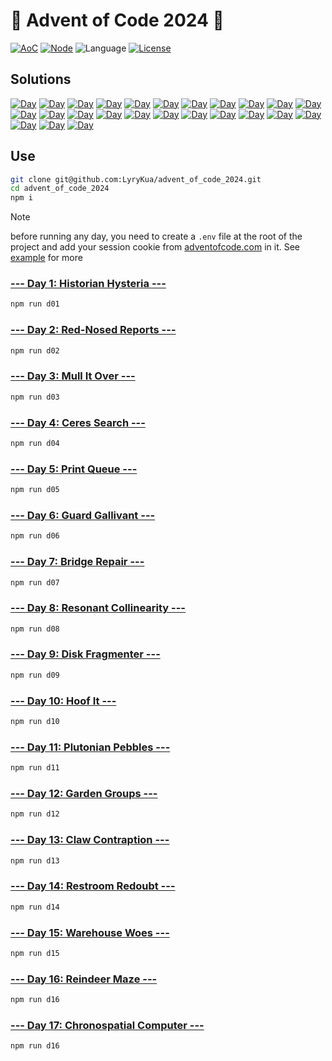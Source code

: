 # 🎄 Advent of Code 2024 🎄
[![AoC][aoc-badge]][aoc]
[![Node][node-badge]][node]
![Language][language-badge]
[![License][license-badge]][license]

[aoc-badge]: https://badgen.net/badge/AoC/2024/blue
[aoc]: https://adventofcode.com/2024
[node-badge]: https://badgen.net/badge/Node/v20.10.0+/green
[node]: https://nodejs.org/en/download/
[language-badge]: https://badgen.net/badge/Language/JavaScript/yellow
[license-badge]: https://badgen.net/github/license/LyryKua/advent_of_code_2024
[license]: ./LICENSE

## Solutions

[//]: # (https://badgen.net/badge/XX/%E2%98%85%E2%98%86/yellow)
[![Day](https://badgen.net/badge/01/%E2%98%85%E2%98%85/green)](./d01)
[![Day](https://badgen.net/badge/02/%E2%98%85%E2%98%85/green)](./d02)
[![Day](https://badgen.net/badge/03/%E2%98%85%E2%98%85/green)](./d03)
[![Day](https://badgen.net/badge/04/%E2%98%85%E2%98%85/green)](./d04)
[![Day](https://badgen.net/badge/05/%E2%98%85%E2%98%85/green)](./d05)
[![Day](https://badgen.net/badge/06/%E2%98%85%E2%98%85/green)](./d06)
[![Day](https://badgen.net/badge/07/%E2%98%85%E2%98%85/green)](./d07)
[![Day](https://badgen.net/badge/08/%E2%98%85%E2%98%85/green)](./d08)
[![Day](https://badgen.net/badge/09/%E2%98%85%E2%98%85/green)](./d09)
[![Day](https://badgen.net/badge/10/%E2%98%85%E2%98%85/green)](./d10)
[![Day](https://badgen.net/badge/11/%E2%98%85%E2%98%85/green)](./d11)
[![Day](https://badgen.net/badge/12/%E2%98%85%E2%98%85/green)](./d12)
[![Day](https://badgen.net/badge/13/%E2%98%85%E2%98%85/green)](./d13)
[![Day](https://badgen.net/badge/14/%E2%98%85%E2%98%85/green)](./d14)
[![Day](https://badgen.net/badge/15/%E2%98%85%E2%98%85/green)](./d15)
[![Day](https://badgen.net/badge/16/%E2%98%85%E2%98%86/yellow)](./d16)
[![Day](https://badgen.net/badge/17/%E2%98%85%E2%98%86/yellow)](./d17)
[![Day](https://badgen.net/badge/18/%E2%98%86%E2%98%86/gray)](./d18)
[![Day](https://badgen.net/badge/19/%E2%98%86%E2%98%86/gray)](./d19)
[![Day](https://badgen.net/badge/20/%E2%98%86%E2%98%86/gray)](./d20)
[![Day](https://badgen.net/badge/21/%E2%98%86%E2%98%86/gray)](./d21)
[![Day](https://badgen.net/badge/22/%E2%98%86%E2%98%86/gray)](./d22)
[![Day](https://badgen.net/badge/23/%E2%98%86%E2%98%86/gray)](./d23)
[![Day](https://badgen.net/badge/24/%E2%98%86%E2%98%86/gray)](./d24)
[![Day](https://badgen.net/badge/25/%E2%98%86%E2%98%86/gray)](./d25)

## Use
```bash
git clone git@github.com:LyryKua/advent_of_code_2024.git
cd advent_of_code_2024
npm i
```

> [!NOTE]
> before running any day, you need to create a `.env` file at the root of the project and add your session cookie from
> [adventofcode.com](https://adventofcode.com/2024) in it. See [example](./.env.example) for more

### [--- Day 1: Historian Hysteria ---](https://adventofcode.com/2024/day/1)

```bash
npm run d01
```

### [--- Day 2: Red-Nosed Reports ---](https://adventofcode.com/2024/day/2)

```bash
npm run d02
```

### [--- Day 3: Mull It Over ---](https://adventofcode.com/2024/day/3)

```bash
npm run d03
```

### [--- Day 4: Ceres Search ---](https://adventofcode.com/2024/day/4)

```bash
npm run d04
```

### [--- Day 5: Print Queue ---](https://adventofcode.com/2024/day/5)

```bash
npm run d05
```

### [--- Day 6: Guard Gallivant ---](https://adventofcode.com/2024/day/6)

```bash
npm run d06
```

### [--- Day 7: Bridge Repair ---](https://adventofcode.com/2024/day/7)

```bash
npm run d07
```

### [--- Day 8: Resonant Collinearity ---](https://adventofcode.com/2024/day/8)

```bash
npm run d08
```

### [--- Day 9: Disk Fragmenter ---](https://adventofcode.com/2024/day/9)

```bash
npm run d09
```

### [--- Day 10: Hoof It ---](https://adventofcode.com/2024/day/10)

```bash
npm run d10
```

### [--- Day 11: Plutonian Pebbles ---](https://adventofcode.com/2024/day/11)

```bash
npm run d11
```

### [--- Day 12: Garden Groups ---](https://adventofcode.com/2024/day/12)

```bash
npm run d12
```

### [--- Day 13: Claw Contraption ---](https://adventofcode.com/2024/day/13)

```bash
npm run d13
```

### [--- Day 14: Restroom Redoubt ---](https://adventofcode.com/2024/day/14)

```bash
npm run d14
```

### [--- Day 15: Warehouse Woes ---](https://adventofcode.com/2024/day/15)

```bash
npm run d15
```

### [--- Day 16: Reindeer Maze ---](https://adventofcode.com/2024/day/16)

```bash
npm run d16
```

### [--- Day 17: Chronospatial Computer ---](https://adventofcode.com/2024/day/17)

```bash
npm run d16
```

